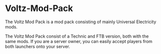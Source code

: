 Voltz-Mod-Pack
==============

The Voltz Mod Pack is a mod pack consisting of mainly Universal Electricity mods.

The Voltz Mod Pack consist of a Technic and FTB version, both with the same mods. If you are a server owner, you can easily accept players from both launchers onto your server.